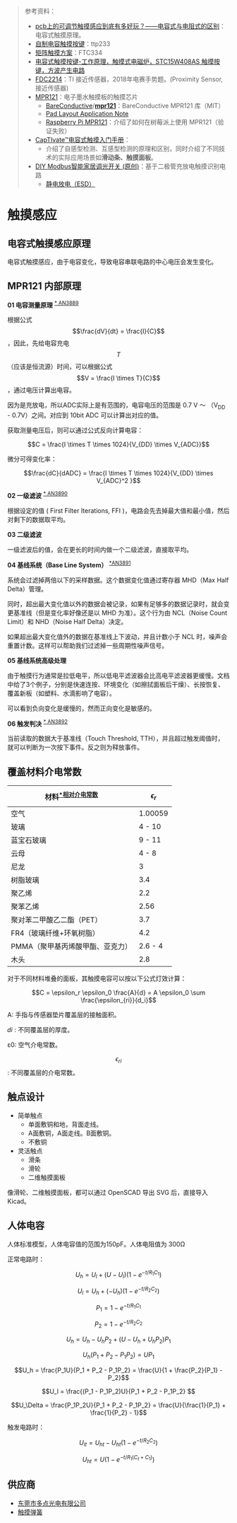 > 参考资料：
>
> - [pcb上的可调节触摸感应到底有多好玩？——电容式与电阻式的区别](https://www.bilibili.com/video/BV1Yy4y1u7nJ/?spm_id_from=333.337.search-card.all.click&vd_source=b736aa3d7f0fdf47b59ea3021dc810ab)：电容式触摸原理。
> - [自制电容触摸按键](https://www.bilibili.com/video/BV1BV411e7Kp/?spm_id_from=333.788.recommend_more_video.2&vd_source=b736aa3d7f0fdf47b59ea3021dc810ab)：ttp233
> - [矩阵触摸方案](https://www.bilibili.com/video/BV1Dd4y1T77g/?spm_id_from=333.788.recommend_more_video.3&vd_source=b736aa3d7f0fdf47b59ea3021dc810ab)：FTC334
> - [电容式触摸按键-工作原理，触摸式电磁炉，STC15W408AS 触摸按键，方波产生电路](https://www.bilibili.com/video/BV1tY41187eA/?spm_id_from=333.337.search-card.all.click&vd_source=b736aa3d7f0fdf47b59ea3021dc810ab)
> - [FDC2214](https://www.ti.com/product/FDC2214#features)：TI 接近传感器，2018年电赛手势题。(Proximity Sensor, 接近传感器)
> - [MPR121](https://item.szlcsc.com/92511.html)：电子墨水触摸板的触摸芯片
>   - [BareConductive](https://github.com/BareConductive)/**[mpr121](https://github.com/BareConductive/mpr121)**：BareConductive MPR121 库（MIT）
>   - [Pad Layout Application Note](https://www.nxp.com/docs/en/application-note/AN3747.pdf)
>   - [Raspberry Pi MPR121](https://learn.adafruit.com/mpr121-capacitive-touch-sensor-on-raspberry-pi-and-beaglebone-black/software)：介绍了如何在树莓派上使用 MPR121（验证失败）
> - [CapTIvate™电容式触摸入门手册](https://www.ti.com.cn/cn/lit/ml/zhcaaa9/zhcaaa9.pdf?ts=1665636026498&ref_url=https%253A%252F%252Fwww.google.com.hk%252F)：
>   - 介绍了自感型检测、互感型检测的原理和区别，同时介绍了不同技术的实际应用场景如**滑动条、触摸面板**。
> - [DIY Modbus智能家居调光开关 (原创)](https://www.cleverhat.com/index.php/Article/1669)：基于二极管充放电触摸识别电路
>   - [静电放电（ESD）](http://www.hoholot.com/cn/technology_service/ESD.pdf)

# 触摸感应

## 电容式触摸感应原理

电容式触摸感应，由于电容变化，导致电容串联电路的中心电压会发生变化。



## MPR121 内部原理

**01 电容测量原理** <sup>[* AN3889](https://www.nxp.com/docs/en/application-note/AN3889.pdf)</sup>

根据公式 $$\frac{dV}{dt} = \frac{I}{C}$$，因此，先给电容充电 $$T$$（应该是恒流源）时间，可以根据公式 $$V = \frac{I \times T}{C}$$，通过电压计算出电容。

因为是充放电，所以ADC实际上是有范围的，电容电压的范围是 0.7 V ～ （V<sub>DD</sub> - 0.7V）之间。对应到 10bit ADC 可以计算出对应的值。

获取测量电压后，则可以通过公式反向计算电容：

$$C = \frac{I \times T \times 1024}{V_{DD} \times V_{ADC}}$$

微分可得变化率：

$$\frac{dC}{dADC} = \frac{I \times T \times 1024}{V_{DD} \times V_{ADC}^2 }$$



**02 一级滤波** <sup>[* AN3890](https://www.nxp.com/docs/en/application-note/AN3890.pdf)</sup>

根据设定的值 ( First Filter Iterations, FFI )，电路会先去掉最大值和最小值，然后对剩下的数据取平均。



**03 二级滤波**

一级滤波后的值，会在更长的时间内做一个二级滤波，直接取平均。



**04 基线系统（Base Line System）** <sup>[*AN3891](https://www.nxp.com/docs/en/application-note/AN3891.pdf)</sup>

系统会过滤掉两倍以下的采样数据。这个数据变化值通过寄存器 MHD（Max Half Delta）管理。

同时，超出最大变化值以外的数据会被记录，如果有足够多的数据记录时，就会变更基准线（但是变化率好像还是以 MHD 为准）。这个行为由 NCL（Noise Count Limit）和 NHD（Noise Half Delta）决定。

如果超出最大变化值外的数据在基准线上下波动，并且计数小于 NCL 时，噪声会重置计数。这样可以帮助我们过滤掉一些周期性噪声信号。



**05 基线系统高级处理**

由于触摸行为通常是拉低电平，所以低电平滤波器会比高电平滤波器更缓慢。文档中给了3个例子，分别是快速连按、环境变化（如擦拭面板后干燥）、长按恢复、覆盖新板（如塑料、水滴影响了电容）。

可以看到负向变化是缓慢的，然而正向变化是敏感的。



**06 触发判决**  <sup>[* AN3892](https://www.nxp.com/docs/en/application-note/AN3892.pdf)</sup>

当前读取的数据大于基准线（Touch Threshold, TTH），并且超过触发阈值时，就可以判断为一次按下事件。反之则为释放事件。



## 覆盖材料介电常数

| 材料<sup>[*相对介电常数](https://baike.baidu.com/item/%E7%9B%B8%E5%AF%B9%E4%BB%8B%E7%94%B5%E5%B8%B8%E6%95%B0/2734125)</sup> | $$\epsilon_r$$ |
| ------------------------------------------------------------ | -------------- |
| 空气                                                         | 1.00059        |
| 玻璃                                                         | 4 - 10         |
| 蓝宝石玻璃                                                   | 9 - 11         |
| 云母                                                         | 4 - 8          |
| 尼龙                                                         | 3              |
| 树脂玻璃                                                     | 3.4            |
| 聚乙烯                                                       | 2.2            |
| 聚苯乙烯                                                     | 2.56           |
| 聚对苯二甲酸乙二酯（PET）                                    | 3.7            |
| FR4（玻璃纤维+环氧树脂）                                     | 4.2            |
| PMMA（聚甲基丙烯酸甲酯、亚克力）                             | 2.6 - 4        |
| 木头                                                         | 2.8            |

对于不同材料堆叠的面板，其触摸电容可以按以下公式灯效计算：

$$C = \epsilon_r \epsilon_0 \frac{A}{d} = A \epsilon_0 \sum \frac{\epsilon_{ri}}{d_i}$$

A: 手指与传感器垫片覆盖层的接触面积。

𝑑𝑖 : 不同覆盖层的厚度。 

ε0: 空气介电常数。 

$$\epsilon_{ri}$$: 不同覆盖层的介电常数。



## 触点设计

- 简单触点
  - 单面敷铜和地，背面走线。
  - A面敷铜，A面走线。B面敷铜。
  - 不敷铜
- 灵活触点
  - 滑条
  - 滑轮
  - 二维触摸面板



像滑轮、二维触摸面板，都可以通过 OpenSCAD 导出 SVG 后，直接导入 Kicad。



## 人体电容

人体标准模型，人体电容值的范围为150pF。人体电阻值为 300Ω

正常电路时：

$$U_h = U_l + (U - U_l)(1-e^{-t/R_1C_1})$$

$$U_l = U_h + (-U_h)(1-e^{-t/R_2C_2})$$

$$P_1 = 1-e^{-t/R_1C_1}$$ 

$$P_2 = 1-e^{-t/R_2C_2}$$ 

$$U_h = U_h - U_hP_2 + (U - U_h + U_hP_2)P_1$$

$$U_h(P_1 + P_2 - P_1P_2) = UP_1$$

$$U_h = \frac{P_1U}{P_1 + P_2 - P_1P_2} = \frac{U}{1 + \frac{P_2}{P_1} - P_2}$$

$$U_l = \frac{(P_1 - P_1P_2)U}{P_1 + P_2 - P_1P_2} $$

$$U_\Delta = \frac{P_1P_2U}{P_1 + P_2 - P_1P_2} = \frac{U}{\frac{1}{P_1} + \frac{1}{P_2} - 1}$$

触发电路时：

$$U_{lt} = U_{ht} - U_{ht}(1-e^{-t/R_2C_2})$$

$$U_{ht} = U(1-e^{-t/R_1(C_t+C_1)})$$



## 供应商

- [东莞市多点光电有限公司](https://detail.1688.com/offer/672594532288.html?spm=0.0.wp_pc_common_header_topoffer_undefined.0)
- [触摸弹簧](https://item.taobao.com/item.htm?spm=a230r.1.14.77.54834d089Er6VI&id=649152845486&ns=1&abbucket=19#detail)

